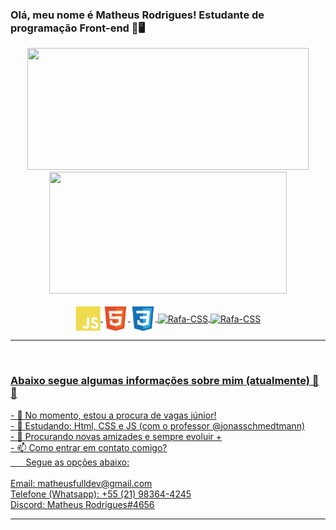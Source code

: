    ### Olá, meu nome é Matheus Rodrigues! Estudante de programação Front-end 👋🖥

<div style="display: inline_block" align="center">
  <a href="https://github.com/mthsrodrigues">
  <img width="450em" height="195em" src="https://github-readme-stats.vercel.app/api?username=mthsrodrigues&show_icons=true&theme=gotham&include_all_commits=true&count_private=true"/>
  <img width="380em" height="195em" src="https://github-readme-stats.vercel.app/api/top-langs/?username=mthsrodrigues&layout=compact&langs_count=7&theme=gotham"/>
</div>
  
  <div style="display: inline_block" align="center"><br>
  <img align="center" alt="Rafa-Js" height="40" width="40" src="https://raw.githubusercontent.com/devicons/devicon/master/icons/javascript/javascript-plain.svg">
  <!-- <img align="center" alt="Rafa-Ts" height="30" width="40" src="https://raw.githubusercontent.com/devicons/devicon/master/icons/typescript/typescript-plain.svg"> -->
  <!-- <img align="center" alt="Rafa-React" height="30" width="40" src="https://raw.githubusercontent.com/devicons/devicon/master/icons/react/react-original.svg"> -->
  <img align="center" alt="Rafa-HTML" height="40" width="40" src="https://raw.githubusercontent.com/devicons/devicon/master/icons/html5/html5-original.svg"> 
  <img align="center" alt="Rafa-CSS" height="40" width="40" src="https://raw.githubusercontent.com/devicons/devicon/master/icons/css3/css3-original.svg"> 
   <img align="center" alt="Rafa-CSS" height="40" width="40" src="https://cdn.jsdelivr.net/gh/devicons/devicon/icons/visualstudio/visualstudio-plain.svg" />
    <img align="center" alt="Rafa-CSS" height="40" width="40" src="https://cdn.jsdelivr.net/gh/devicons/devicon/icons/github/github-original-wordmark.svg" />

  <!-- <img align="center" alt="Rafa-Python" height="30" width="40" src="https://raw.githubusercontent.com/devicons/devicon/master/icons/python/python-original.svg"> -->
  <!-- <img align="center" alt="Rafa-Csharp" height="30" width="40" src="https://raw.githubusercontent.com/devicons/devicon/master/icons/csharp/csharp-original.svg"> -->
</div>
  
<hr> <br>
  
  ### Abaixo segue algumas informações sobre mim (atualmente) 🥳😇
<div align="left"> 
- 🔭 No momento, estou a procura de vagas júnior! <br>
- 🌱 Estudando: Html, CSS e JS (com o professor @jonasschmedtmann) <br>
- 👯 Procurando novas amizades e sempre evoluir + <br>
- 📫 Como entrar em contato comigo? <br>
 ⠀⠀ Segue as opções abaixo: <br> <br>
Email: matheusfulldev@gmail.com <br>
Telefone (Whatsapp): +55 (21) 98364-4245 <br>
Discord: Matheus Rodrigues#4656 <br>
  <hr> <br> </div>



